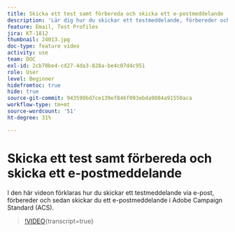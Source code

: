 ```yaml
---
title: Skicka ett test samt förbereda och skicka ett e-postmeddelande
description: 'Lär dig hur du skickar ett testmeddelande, förbereder och sedan skickar e-postmeddelandet. '
feature: Email, Test Profiles
jira: KT-1812
thumbnail: 24013.jpg
doc-type: feature video
activity: use
team: DOC
exl-id: 2cb70be4-cd27-4da3-828a-be4c07d4c951
role: User
level: Beginner
hidefromtoc: true
hide: true
source-git-commit: 943599bd7ce139ef846f093ebda9084a91550aca
workflow-type: tm+mt
source-wordcount: '51'
ht-degree: 31%

---
```


# Skicka ett test samt förbereda och skicka ett e-postmeddelande

I den här videon förklaras hur du skickar ett testmeddelande via e-post, förbereder och sedan skickar du ett e-postmeddelande i Adobe Campaign Standard (ACS).

>[!VIDEO](https://video.tv.adobe.com/v/24013?learn=on){transcript=true}

